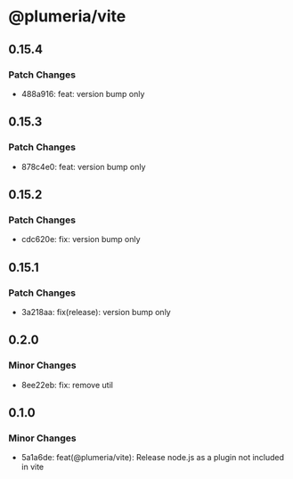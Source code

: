 # @plumeria/vite

## 0.15.4

### Patch Changes

- 488a916: feat: version bump only

## 0.15.3

### Patch Changes

- 878c4e0: feat: version bump only

## 0.15.2

### Patch Changes

- cdc620e: fix: version bump only

## 0.15.1

### Patch Changes

- 3a218aa: fix(release): version bump only

## 0.2.0

### Minor Changes

- 8ee22eb: fix: remove util

## 0.1.0

### Minor Changes

- 5a1a6de: feat(@plumeria/vite): Release node.js as a plugin not included in vite
